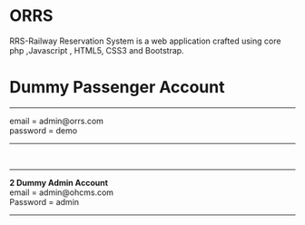 # ORRS
RRS-Railway Reservation System is a web application crafted using core php ,Javascript , HTML5, CSS3 and Bootstrap.<br>
# Dummy Passenger Account
<hr>
email = admin@orrs.com<br>
password = demo
<hr>
<br>
<hr>
<b>2 Dummy Admin Account</b><br>
email = admin@ohcms.com<br>
Password = admin
<hr>

